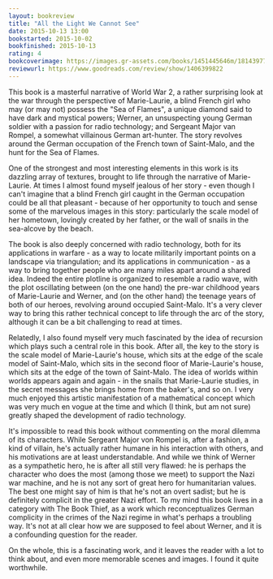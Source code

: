 ```yaml
---
layout: bookreview
title: "All the Light We Cannot See"
date: 2015-10-13 13:00
bookstarted: 2015-10-02
bookfinished: 2015-10-13
rating: 4
bookcoverimage: https://images.gr-assets.com/books/1451445646m/18143977.jpg
reviewurl: https://www.goodreads.com/review/show/1406399822
---
```


This book is a masterful narrative of World War 2, a rather surprising look at the war through the perspective of Marie-Laurie, a blind French girl who may (or may not) possess the "Sea of Flames", a unique diamond said to have dark and mystical powers; Werner, an unsuspecting young German soldier with a passion for radio technology; and Sergeant Major van Rompel, a somewhat villainous German art-hunter. The story revolves around the German occupation of the French town of Saint-Malo, and the hunt for the Sea of Flames.



One of the strongest and most interesting elements in this work is its dazzling array of textures, brought to life through the narrative of Marie-Laurie. At times I almost found myself jealous of her story - even though I can't imagine that a blind French girl caught in the German occupation could be all that pleasant - because of her opportunity to touch and sense some of the marvelous images in this story: particularly the scale model of her hometown, lovingly created by her father, or the wall of snails in the sea-alcove by the beach.



The book is also deeply concerned with radio technology, both for its applications in warfare - as a way to locate militarily important points on a landscape via triangulation; and its applications in communication - as a way to bring together people who are many miles apart around a shared idea. Indeed the entire plotline is organized to resemble a radio wave, with the plot oscillating between (on the one hand) the pre-war childhood years of Marie-Laurie and Werner, and (on the other hand) the teenage years of both of our heroes, revolving around occupied Saint-Malo. It's a very clever way to bring this rather technical concept to life through the arc of the story, although it can be a bit challenging to read at times.



Relatedly, I also found myself very much fascinated by the idea of recursion which plays such a central role in this book. After all, the key to the story is the scale model of Marie-Laurie's house, which sits at the edge of the scale model of Saint-Malo, which sits in the second floor of Marie-Laurie's house, which sits at the edge of the town of Saint-Malo. The idea of worlds within worlds appears again and again - in the snails that Marie-Laurie studies, in the secret messages she brings home from the baker's, and so on. I very much enjoyed this artistic manifestation of a mathematical concept which was very much en vogue at the time and which (I think, but am not sure) greatly shaped the development of radio technology.



It's impossible to read this book without commenting on the moral dilemma of its characters. While Sergeant Major von Rompel is, after a fashion, a kind of villain, he's actually rather humane in his interaction with others, and his motivations are at least understandable. And while we think of Werner as a sympathetic hero, he is after all still very flawed: he is perhaps the character who does the most (among those we meet) to support the Nazi war machine, and he is not any sort of great hero for humanitarian values. The best one might say of him is that he's not an overt sadist; but he is definitely complicit in the greater Nazi effort. To my mind this book lives in a category with The Book Thief, as a work which reconceptualizes German complicity in the crimes of the Nazi regime in what's perhaps a troubling way. It's not at all clear how we are supposed to feel about Werner, and it is a confounding question for the reader.



On the whole, this is a fascinating work, and it leaves the reader with a lot to think about, and even more memorable scenes and images. I found it quite worthwhile.